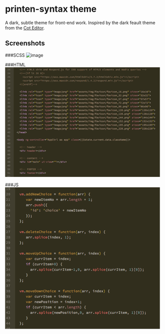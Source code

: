 # printen-syntax theme

A dark, subtle theme for front-end work.  Inspired by the dark feault theme from the [Cot Editor](http://coteditor.com/).

## Screenshots


###SCSS
![image](https://raw.githubusercontent.com/smlombardi/Printen-Syntax/master/screenshots/scss.png)

###HTML
![image](https://raw.githubusercontent.com/smlombardi/Printen-Syntax/master/screenshots/html.png)

###JS
![image](https://raw.githubusercontent.com/smlombardi/Printen-Syntax/master/screenshots/js.png)
